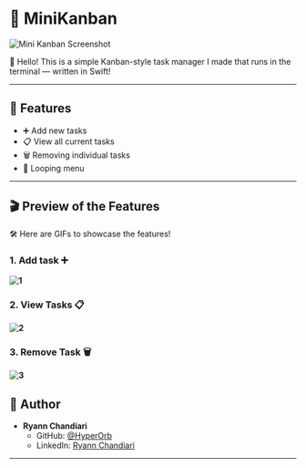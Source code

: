 # 📝 MiniKanban

![Mini Kanban Screenshot](https://i.imgur.com/6Br5FV6.png)

👋 Hello! This is a simple Kanban-style task manager I made that runs in the terminal — written in Swift!

---

## 🎯 Features

- ➕ Add new tasks
- 📋 View all current tasks
- 🗑 Removing individual tasks
- 🔁 Looping menu

---

## 🎬 Preview of the Features

🛠️ Here are GIFs to showcase the features!

### 1. Add task ➕

**![1](https://i.imgur.com/mA61XX2.gif)**


### 2. View Tasks 📋

**![2](https://i.imgur.com/mjHRbgv.gif)**


### 3. Remove Task 🗑

**![3](https://i.imgur.com/9qTjKw1.gif)**

## 👤 Author

* **Ryann Chandiari**
    * GitHub: [@HyperOrb](https://github.com/HyperOrb)
    * LinkedIn: [Ryann Chandiari](https://www.linkedin.com/in/rynnchan/)


---



